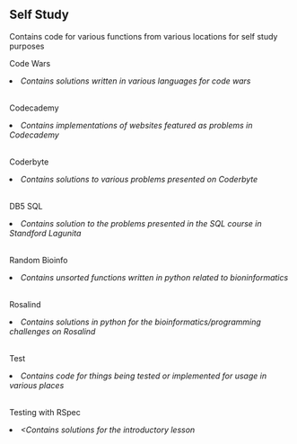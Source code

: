 ## Self Study
Contains code for various functions from various locations for self study purposes</br>

Code Wars</br>
<em><li>Contains solutions written in various languages for code wars</li></em></br>

Codecademy</br>
<em><li>Contains implementations of websites featured as problems in Codecademy</li></em><br>

Coderbyte</br>
<em><li>Contains solutions to various problems presented on Coderbyte</li></em><br>

DB5 SQL</br>
<em><li>Contains solution to the problems presented in the SQL course in Standford Lagunita</li></em></br>

Random Bioinfo</br>
<em><li>Contains unsorted functions written in python related to bioninformatics</li></em></br>

Rosalind</br>
<em><li>Contains solutions in python for the bioinformatics/programming challenges on Rosalind</li></em></br>

Test</br>
<em><li>Contains code for things being tested or implemented for usage in various places</li></em></br>

Testing with RSpec</br>
<em><li><Contains solutions for the introductory lesson</li></em>